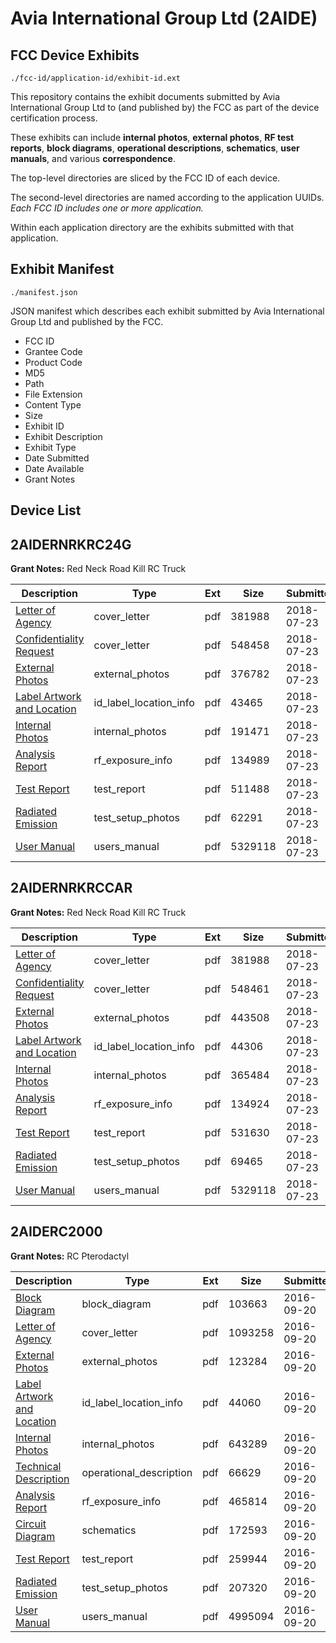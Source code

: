 # Avia International Group Ltd (2AIDE)
## FCC Device Exhibits

```
./fcc-id/application-id/exhibit-id.ext
```

This repository contains the exhibit documents submitted by Avia International Group Ltd to (and published by) the FCC as part of the device certification process.

These exhibits can include **internal photos**, **external photos**, **RF test reports**, **block diagrams**, **operational descriptions**, **schematics**, **user manuals**, and various **correspondence**.

The top-level directories are sliced by the FCC ID of each device.

The second-level directories are named according to the application UUIDs. *Each FCC ID includes one or more application.*

Within each application directory are the exhibits submitted with that application. 

## Exhibit Manifest

```
./manifest.json
```

JSON manifest which describes each exhibit submitted by Avia International Group Ltd and published by the FCC.

- FCC ID
- Grantee Code
- Product Code
- MD5
- Path
- File Extension
- Content Type
- Size
- Exhibit ID
- Exhibit Description
- Exhibit Type
- Date Submitted
- Date Available
- Grant Notes

## Device List
## 2AIDERNRKRC24G
**Grant Notes:** Red Neck Road Kill RC Truck

| Description | Type | Ext | Size | Submitted | Available |
| ----------- | ---- | --- | ---- | --------- | --------- |
| [Letter of Agency](2AIDERNRKRC24G/20e3ec7e5208ed3c7d09040dc7685667/3935268.pdf) | cover_letter | pdf | 381988 | 2018-07-23 | 2018-07-23 |
| [Confidentiality Request](2AIDERNRKRC24G/20e3ec7e5208ed3c7d09040dc7685667/3935269.pdf) | cover_letter | pdf | 548458 | 2018-07-23 | 2018-07-23 |
| [External Photos](2AIDERNRKRC24G/20e3ec7e5208ed3c7d09040dc7685667/3935276.pdf) | external_photos | pdf | 376782 | 2018-07-23 | 2019-01-20 |
| [Label Artwork and Location](2AIDERNRKRC24G/20e3ec7e5208ed3c7d09040dc7685667/3935277.pdf) | id_label_location_info | pdf | 43465 | 2018-07-23 | 2018-07-23 |
| [Internal Photos](2AIDERNRKRC24G/20e3ec7e5208ed3c7d09040dc7685667/3935278.pdf) | internal_photos | pdf | 191471 | 2018-07-23 | 2019-01-20 |
| [Analysis Report](2AIDERNRKRC24G/20e3ec7e5208ed3c7d09040dc7685667/3935279.pdf) | rf_exposure_info | pdf | 134989 | 2018-07-23 | 2018-07-23 |
| [Test Report](2AIDERNRKRC24G/20e3ec7e5208ed3c7d09040dc7685667/3935274.pdf) | test_report | pdf | 511488 | 2018-07-23 | 2018-07-23 |
| [Radiated Emission](2AIDERNRKRC24G/20e3ec7e5208ed3c7d09040dc7685667/3935275.pdf) | test_setup_photos | pdf | 62291 | 2018-07-23 | 2019-01-20 |
| [User Manual](2AIDERNRKRC24G/20e3ec7e5208ed3c7d09040dc7685667/3935270.pdf) | users_manual | pdf | 5329118 | 2018-07-23 | 2019-01-20 |
## 2AIDERNRKRCCAR
**Grant Notes:** Red Neck Road Kill RC Truck

| Description | Type | Ext | Size | Submitted | Available |
| ----------- | ---- | --- | ---- | --------- | --------- |
| [Letter of Agency](2AIDERNRKRCCAR/81c7195240d7f908d287b9b979cdfcde/3935268.pdf) | cover_letter | pdf | 381988 | 2018-07-23 | 2018-07-23 |
| [Confidentiality Request](2AIDERNRKRCCAR/81c7195240d7f908d287b9b979cdfcde/3935292.pdf) | cover_letter | pdf | 548461 | 2018-07-23 | 2018-07-23 |
| [External Photos](2AIDERNRKRCCAR/81c7195240d7f908d287b9b979cdfcde/3935299.pdf) | external_photos | pdf | 443508 | 2018-07-23 | 2019-01-20 |
| [Label Artwork and Location](2AIDERNRKRCCAR/81c7195240d7f908d287b9b979cdfcde/3935300.pdf) | id_label_location_info | pdf | 44306 | 2018-07-23 | 2018-07-23 |
| [Internal Photos](2AIDERNRKRCCAR/81c7195240d7f908d287b9b979cdfcde/3935301.pdf) | internal_photos | pdf | 365484 | 2018-07-23 | 2019-01-20 |
| [Analysis Report](2AIDERNRKRCCAR/81c7195240d7f908d287b9b979cdfcde/3935302.pdf) | rf_exposure_info | pdf | 134924 | 2018-07-23 | 2018-07-23 |
| [Test Report](2AIDERNRKRCCAR/81c7195240d7f908d287b9b979cdfcde/3935297.pdf) | test_report | pdf | 531630 | 2018-07-23 | 2018-07-23 |
| [Radiated Emission](2AIDERNRKRCCAR/81c7195240d7f908d287b9b979cdfcde/3935298.pdf) | test_setup_photos | pdf | 69465 | 2018-07-23 | 2019-01-20 |
| [User Manual](2AIDERNRKRCCAR/81c7195240d7f908d287b9b979cdfcde/3935270.pdf) | users_manual | pdf | 5329118 | 2018-07-23 | 2019-01-20 |
## 2AIDERC2000
**Grant Notes:** RC Pterodactyl

| Description | Type | Ext | Size | Submitted | Available |
| ----------- | ---- | --- | ---- | --------- | --------- |
| [Block Diagram](2AIDERC2000/159d3bde5b20135fa127d533c53f1ab2/3139175.pdf) | block_diagram | pdf | 103663 | 2016-09-20 | 2016-09-20 |
| [Letter of Agency](2AIDERC2000/159d3bde5b20135fa127d533c53f1ab2/3139172.pdf) | cover_letter | pdf | 1093258 | 2016-09-20 | 2016-09-20 |
| [External Photos](2AIDERC2000/159d3bde5b20135fa127d533c53f1ab2/3139179.pdf) | external_photos | pdf | 123284 | 2016-09-20 | 2016-09-20 |
| [Label Artwork and Location](2AIDERC2000/159d3bde5b20135fa127d533c53f1ab2/3139180.pdf) | id_label_location_info | pdf | 44060 | 2016-09-20 | 2016-09-20 |
| [Internal Photos](2AIDERC2000/159d3bde5b20135fa127d533c53f1ab2/3139181.pdf) | internal_photos | pdf | 643289 | 2016-09-20 | 2016-09-20 |
| [Technical Description](2AIDERC2000/159d3bde5b20135fa127d533c53f1ab2/3139174.pdf) | operational_description | pdf | 66629 | 2016-09-20 | 2016-09-20 |
| [Analysis Report](2AIDERC2000/159d3bde5b20135fa127d533c53f1ab2/3139182.pdf) | rf_exposure_info | pdf | 465814 | 2016-09-20 | 2016-09-20 |
| [Circuit Diagram](2AIDERC2000/159d3bde5b20135fa127d533c53f1ab2/3139176.pdf) | schematics | pdf | 172593 | 2016-09-20 | 2016-09-20 |
| [Test Report](2AIDERC2000/159d3bde5b20135fa127d533c53f1ab2/3139177.pdf) | test_report | pdf | 259944 | 2016-09-20 | 2016-09-20 |
| [Radiated Emission](2AIDERC2000/159d3bde5b20135fa127d533c53f1ab2/3139178.pdf) | test_setup_photos | pdf | 207320 | 2016-09-20 | 2016-09-20 |
| [User Manual](2AIDERC2000/159d3bde5b20135fa127d533c53f1ab2/3139173.pdf) | users_manual | pdf | 4995094 | 2016-09-20 | 2016-09-20 |
